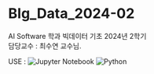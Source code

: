 # BIg_Data_2024-02

AI Software 학과 빅데이터 기초 2024년 2학기 <br>
담당교수 : 최수연 교수님.

USE : ![Jupyter Notebook](https://img.shields.io/badge/jupyter-%23FA0F00.svg?style=for-the-badge&logo=jupyter&logoColor=white) ![Python](https://img.shields.io/badge/python-3670A0?style=for-the-badge&logo=python&logoColor=ffdd54)
